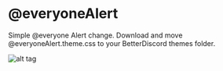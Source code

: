 # @everyoneAlert
Simple @everyone Alert change.
Download and move @everyoneAlert.theme.css to your BetterDiscord themes folder.

![alt tag](https://imgur.com/WJc3B5K.png)
